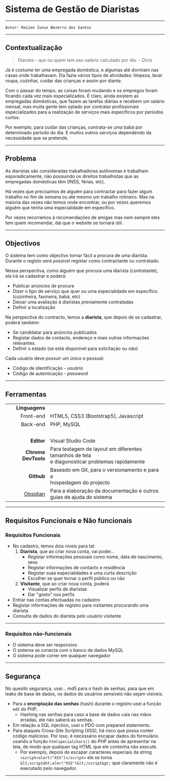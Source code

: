 # Sistema de Gestão de Diaristas

---

`Autor: Reizen Iunus Bezerra dos Santos`

---

## Contextualização

> Diarista - que ou quem tem seu salário calculado por dia. - _Dicio_

Já é costume ter uma empregada doméstica, e algumas até dormiam nas casas onde trabalhavam. Ela fazia vários tipos de atividades: limpeza, lavar roupa, cozinhar, cuidar das crianças e assim por diante.

Com o passar do tempo, as coisas foram mudando e os empregos foram ficando cada vez mais especializados. É claro, ainda existem as empregadas domésticas, que fazem as tarefas diárias e recebem um salário mensal, mas muita gente tem optado por contratar profissionais especializados para a realização de serviços mais específicos por períodos curtos.

Por exemplo, para cuidar das crianças, contrata-se uma babá por determinado período do dia. E muitos outros serviços dependendo da necessidade que se pretende.

---

## Problema

As diaristas são consideradas trabalhadoras autônomas e trabalham esporadicamente, não possuindo os direitos trabalhistas que as empregadas domésticas têm (INSS, férias, etc).

Há vezes que precisamos de alguém para contractar para fazer algum trabalho no fim de semana ou até mesmo um trabalho rotineiro. Mas na maioria das vezes não temos onde encontrar, ou por vezes queremos alguém que tenha uma especialidade em específico.

Por vezes recorremos à recomendações de amigas mas nem sempre eles tem quem recomendar, daí que o website se tornará útil.

---

## Objectivos

O sistema tem como objectivo tornar fácil a procura de uma diarista. Durante o registo será possível registar como contractante ou contratado.

Nessa perspectiva, como alguém que procura uma diarista (contratante), ela irá se cadastrar e poderá:

- Publicar anúncios de procura
- Dizer o tipo de serviço que quer ou uma especialidade em específico (cozinheira, faxineira, babá, etc)
- Deixar uma avaliação à diaristas previamente contratadas
- Definir a localização

Na perspectiva do contracto, temos a **diarista**, que depois de se cadastrar, poderá também:

- Se candidatar para anúncios publicados
- Registar dados de contacto, endereço e mais outras informações relevantes.
- Definir o estado (se está disponível para solicitação ou não)

Cada usuário deve possuir um único e pessoal:

- Código de identificação - _usuário_
- Código de autenticação - _password_

---

## Ferramentas

|                                  |                                                                                                 |
| -------------------------------: | ----------------------------------------------------------------------------------------------- |
|                   **Linguagens** |                                                                                                 |
|                        Front-end | HTML5, CSS3 (Bootstrap5), Javascript                                                            |
|                         Back-end | PHP, MySQL                                                                                      |
|                             <br> |                                                                                                 |
|                       **Editor** | Visual Studio Code                                                                              |
|              **Chrome DevTools** | Para testagem de layout em diferentes tamanhos de tela<br>e diagonosticar problemas rapidamente |
|                       **Github** | Baseado em Git, para o versionamento e para a<br>hospedagem do projecto                         |
| [Obsidian](https://obsidian.md/) | Para a elaboração da documentação e outros guias de ajuda do sistema                            |

---

## Requisitos Funcionais e Não funcionais

### Requisitos Funcionais

- No cadastro, temos dois níveis para tal:
  1.  **Diarista**, que ao criar nova conta, vai poder...
      - Registar informações pessoais como nome, data de nascimento, sexo
      - Registar informações de contacto e residência
      - Registar suas especialidades e uma curta descrição
      - Escolher se quer tornar o perfil público ou não
  2.  **Visitante**, que ao criar nova conta, poderá
      - Visualizar perfis de diaristas
      - Dar "gosto" nos perfis
- Entrar nas contas efectuadas no cadastro
- Registar informações de registro para visitantes procurando uma diarista
- Consulta de dados do diarista pelo usuário visitante

---

### Requisitos não-funcionais

- O sistema deve ser responsivo
- O sistema se conecta com o banco de dados MySQL
- O sistema pode correr em qualquer navegador

---

## Segurança

No quesito segurança, usei... md5 para o hash de senhas, para que em leaks de base de dados, os dados do usuários sensíveis não sejam visíveis.

- Para a **encriptação das senhas** (hash) durante o registro usei a função `md5` do PHP.
  - Hashing nas senhas para caso a base de dados caia nas mãos erradas, ele não saberá as senhas.
- Em relação a SQL injection, usei o PDO com prepared statements.
- Para ataques Cross-Site Scripting (XSS), há risco que possa conter código malicioso. Por isso, é necessário escapar dados do formulário usando a função `htmlspecialchars()` do PHP antes de apresentar na tela, de modo que qualquer tag HTML que ele contenha não execute.
  - Por exemplo, depois de escapar caracteres especiais da string `<script>alert("XSS")</script>` ele se torna `&lt;script&ht;aler("XSS")&lt;/script&gt;` que claramente não é executado pelo navegador.

---
